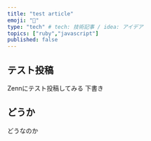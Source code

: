 ```yaml
---
title: "test article"
emoji: "👋"
type: "tech" # tech: 技術記事 / idea: アイデア
topics: ["ruby","javascript"]
published: false
---
```

## テスト投稿
Zennにテスト投稿してみる
下書き

## どうか
どうなのか